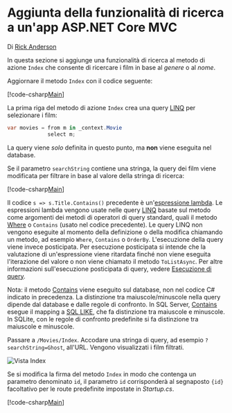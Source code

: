 # <a name="adding-search-to-an-aspnet-core-mvc-app"></a>Aggiunta della funzionalità di ricerca a un'app ASP.NET Core MVC

Di [Rick Anderson](https://twitter.com/RickAndMSFT)

In questa sezione si aggiunge una funzionalità di ricerca al metodo di azione `Index` che consente di ricercare i film in base al *genere* o al *nome*.

Aggiornare il metodo `Index` con il codice seguente:
<!--
[!code-html[Main](../../tutorials/first-mvc-app/start-mvc/sample/MvcMovie/Views/Shared/_Layout.cshtml?highlight=7,31)]
-->

[!code-csharp[Main](../../tutorials/first-mvc-app/start-mvc/sample/MvcMovie/Controllers/MoviesController.cs?name=snippet_1stSearch)]

La prima riga del metodo di azione `Index` crea una query [LINQ](https://docs.microsoft.com/dotnet/standard/using-linq) per selezionare i film:

```csharp
var movies = from m in _context.Movie
             select m;
```

La query viene *solo* definita in questo punto, ma **non** viene eseguita nel database.

Se il parametro `searchString` contiene una stringa, la query dei film viene modificata per filtrare in base al valore della stringa di ricerca:

[!code-csharp[Main](../../tutorials/first-mvc-app/start-mvc/sample/MvcMovie/Controllers/MoviesController.cs?name=snippet_SearchNull2)]

Il codice `s => s.Title.Contains()` precedente è un'[espressione lambda](https://docs.microsoft.com/dotnet/csharp/programming-guide/statements-expressions-operators/lambda-expressions). Le espressioni lambda vengono usate nelle query [LINQ](https://docs.microsoft.com/dotnet/standard/using-linq) basate sul metodo come argomenti dei metodi di operatori di query standard, quali il metodo [Where](https://docs.microsoft.com//dotnet/api/system.linq.enumerable.where) o `Contains` (usato nel codice precedente). Le query LINQ non vengono eseguite al momento della definizione o della modifica chiamando un metodo, ad esempio `Where`, `Contains` o `OrderBy`. L'esecuzione della query viene invece posticipata.  Per esecuzione posticipata si intende che la valutazione di un'espressione viene ritardata finché non viene eseguita l'iterazione del valore o non viene chiamato il metodo `ToListAsync`. Per altre informazioni sull'esecuzione posticipata di query, vedere [Esecuzione di query](https://docs.microsoft.com/dotnet/framework/data/adonet/ef/language-reference/query-execution).

Nota: il metodo [Contains](https://docs.microsoft.com//dotnet/api/system.data.objects.dataclasses.entitycollection-1.contains) viene eseguito sul database, non nel codice C# indicato in precedenza. La distinzione tra maiuscole/minuscole nella query dipende dal database e dalle regole di confronto. In SQL Server, [Contains](https://docs.microsoft.com//dotnet/api/system.data.objects.dataclasses.entitycollection-1.contains) esegue il mapping a [SQL LIKE](https://docs.microsoft.com/sql/t-sql/language-elements/like-transact-sql), che fa distinzione tra maiuscole e minuscole. In SQLite, con le regole di confronto predefinite si fa distinzione tra maiuscole e minuscole.

Passare a `/Movies/Index`. Accodare una stringa di query, ad esempio `?searchString=Ghost`, all'URL. Vengono visualizzati i film filtrati.

![Vista Index](../../tutorials/first-mvc-app/search/_static/ghost.png)

Se si modifica la firma del metodo `Index` in modo che contenga un parametro denominato `id`, il parametro `id` corrisponderà al segnaposto `{id}` facoltativo per le route predefinite impostate in *Startup.cs*.

[!code-csharp[Main](../../tutorials/first-mvc-app/start-mvc/sample/MvcMovie/Startup.cs?highlight=5&name=snippet_1)]
